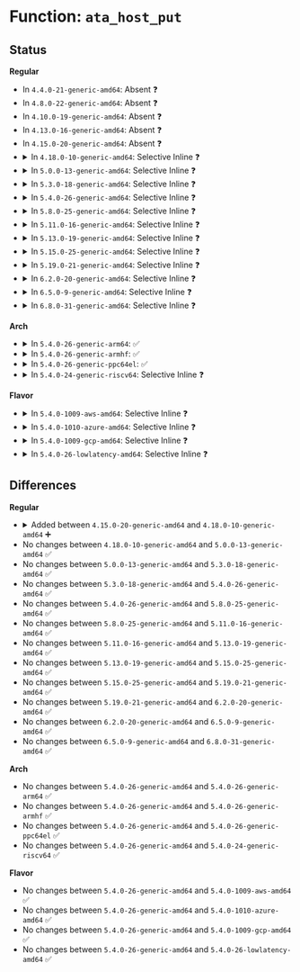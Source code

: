 # Function: <code>ata_host_put</code>

## Status
<b>Regular</b>
<ul>
<li>
In <code>4.4.0-21-generic-amd64</code>: Absent ❓
</li>
<li>
In <code>4.8.0-22-generic-amd64</code>: Absent ❓
</li>
<li>
In <code>4.10.0-19-generic-amd64</code>: Absent ❓
</li>
<li>
In <code>4.13.0-16-generic-amd64</code>: Absent ❓
</li>
<li>
In <code>4.15.0-20-generic-amd64</code>: Absent ❓
</li>
<li>
<details>
<summary>In <code>4.18.0-10-generic-amd64</code>: Selective Inline ❓</summary>

```c
void ata_host_put(struct ata_host * host)
```

```json
{
  "name": "ata_host_put",
  "collision_type": "Unique Global",
  "inline_type": "Selective",
  "funcs": [
    {
      "addr": 18446744071586240130,
      "name": "ata_host_put",
      "external": true,
      "loc": "drivers/ata/libata-core.c:6086",
      "file": "drivers/ata/libata-core.c",
      "inline": "not declared, inlined",
      "caller_inline": [
        "drivers/ata/libata-core.c:ata_devres_release"
      ],
      "caller_func": [
        "drivers/ata/libata-transport.c:ata_tport_add",
        "drivers/ata/libata-transport.c:ata_tport_release"
      ]
    }
  ],
  "symbols": [
    {
      "addr": 18446744071586240912,
      "name": "ata_host_put",
      "section": ".text",
      "bind": "STB_GLOBAL",
      "size": 37
    }
  ]
}
```
</details>
</li>
<li>
<details>
<summary>In <code>5.0.0-13-generic-amd64</code>: Selective Inline ❓</summary>

```c
void ata_host_put(struct ata_host * host)
```

```json
{
  "name": "ata_host_put",
  "collision_type": "Unique Global",
  "inline_type": "Selective",
  "funcs": [
    {
      "addr": 18446744071586380530,
      "name": "ata_host_put",
      "external": true,
      "loc": "drivers/ata/libata-core.c:6090",
      "file": "drivers/ata/libata-core.c",
      "inline": "not declared, inlined",
      "caller_inline": [
        "drivers/ata/libata-core.c:ata_devres_release"
      ],
      "caller_func": [
        "drivers/ata/libata-transport.c:ata_tport_add",
        "drivers/ata/libata-transport.c:ata_tport_release"
      ]
    }
  ],
  "symbols": [
    {
      "addr": 18446744071586381312,
      "name": "ata_host_put",
      "section": ".text",
      "bind": "STB_GLOBAL",
      "size": 37
    }
  ]
}
```
</details>
</li>
<li>
<details>
<summary>In <code>5.3.0-18-generic-amd64</code>: Selective Inline ❓</summary>

```c
void ata_host_put(struct ata_host * host)
```

```json
{
  "name": "ata_host_put",
  "collision_type": "Unique Global",
  "inline_type": "Selective",
  "funcs": [
    {
      "addr": 18446744071586624108,
      "name": "ata_host_put",
      "external": true,
      "loc": "drivers/ata/libata-core.c:6075",
      "file": "drivers/ata/libata-core.c",
      "inline": "not declared, inlined",
      "caller_inline": [
        "drivers/ata/libata-core.c:ata_devres_release"
      ],
      "caller_func": [
        "drivers/ata/libata-transport.c:ata_tport_add",
        "drivers/ata/libata-transport.c:ata_tport_release"
      ]
    }
  ],
  "symbols": [
    {
      "addr": 18446744071586624816,
      "name": "ata_host_put",
      "section": ".text",
      "bind": "STB_GLOBAL",
      "size": 36
    }
  ]
}
```
</details>
</li>
<li>
<details>
<summary>In <code>5.4.0-26-generic-amd64</code>: Selective Inline ❓</summary>

```c
void ata_host_put(struct ata_host * host)
```

```json
{
  "name": "ata_host_put",
  "collision_type": "Unique Global",
  "inline_type": "Selective",
  "funcs": [
    {
      "addr": 18446744071586771676,
      "name": "ata_host_put",
      "external": true,
      "loc": "drivers/ata/libata-core.c:6099",
      "file": "drivers/ata/libata-core.c",
      "inline": "not declared, inlined",
      "caller_inline": [
        "drivers/ata/libata-core.c:ata_devres_release"
      ],
      "caller_func": [
        "drivers/ata/libata-transport.c:ata_tport_add",
        "drivers/ata/libata-transport.c:ata_tport_release"
      ]
    }
  ],
  "symbols": [
    {
      "addr": 18446744071586772384,
      "name": "ata_host_put",
      "section": ".text",
      "bind": "STB_GLOBAL",
      "size": 36
    }
  ]
}
```
</details>
</li>
<li>
<details>
<summary>In <code>5.8.0-25-generic-amd64</code>: Selective Inline ❓</summary>

```c
void ata_host_put(struct ata_host * host)
```

```json
{
  "name": "ata_host_put",
  "collision_type": "Unique Global",
  "inline_type": "Selective",
  "funcs": [
    {
      "addr": 18446744071587573900,
      "name": "ata_host_put",
      "external": true,
      "loc": "drivers/ata/libata-core.c:5340",
      "file": "drivers/ata/libata-core.c",
      "inline": "not declared, inlined",
      "caller_inline": [
        "drivers/ata/libata-core.c:ata_devres_release"
      ],
      "caller_func": [
        "drivers/ata/libata-transport.c:ata_tport_add",
        "drivers/ata/libata-transport.c:ata_tport_release"
      ]
    }
  ],
  "symbols": [
    {
      "addr": 18446744071587574000,
      "name": "ata_host_put",
      "section": ".text",
      "bind": "STB_GLOBAL",
      "size": 59
    }
  ]
}
```
</details>
</li>
<li>
<details>
<summary>In <code>5.11.0-16-generic-amd64</code>: Selective Inline ❓</summary>

```c
void ata_host_put(struct ata_host * host)
```

```json
{
  "name": "ata_host_put",
  "collision_type": "Unique Global",
  "inline_type": "Selective",
  "funcs": [
    {
      "addr": 18446744071587640156,
      "name": "ata_host_put",
      "external": true,
      "loc": "drivers/ata/libata-core.c:5340",
      "file": "drivers/ata/libata-core.c",
      "inline": "not declared, inlined",
      "caller_inline": [
        "drivers/ata/libata-core.c:ata_devres_release"
      ],
      "caller_func": [
        "drivers/ata/libata-transport.c:ata_tport_add",
        "drivers/ata/libata-transport.c:ata_tport_release"
      ]
    }
  ],
  "symbols": [
    {
      "addr": 18446744071587640256,
      "name": "ata_host_put",
      "section": ".text",
      "bind": "STB_GLOBAL",
      "size": 59
    }
  ]
}
```
</details>
</li>
<li>
<details>
<summary>In <code>5.13.0-19-generic-amd64</code>: Selective Inline ❓</summary>

```c
void ata_host_put(struct ata_host * host)
```

```json
{
  "name": "ata_host_put",
  "collision_type": "Unique Global",
  "inline_type": "Selective",
  "funcs": [
    {
      "addr": 18446744071587520236,
      "name": "ata_host_put",
      "external": true,
      "loc": "drivers/ata/libata-core.c:5340",
      "file": "drivers/ata/libata-core.c",
      "inline": "not declared, inlined",
      "caller_inline": [
        "drivers/ata/libata-core.c:ata_devres_release"
      ],
      "caller_func": [
        "drivers/ata/libata-transport.c:ata_tport_add",
        "drivers/ata/libata-transport.c:ata_tport_release"
      ]
    }
  ],
  "symbols": [
    {
      "addr": 18446744071587520336,
      "name": "ata_host_put",
      "section": ".text",
      "bind": "STB_GLOBAL",
      "size": 59
    }
  ]
}
```
</details>
</li>
<li>
<details>
<summary>In <code>5.15.0-25-generic-amd64</code>: Selective Inline ❓</summary>

```c
void ata_host_put(struct ata_host * host)
```

```json
{
  "name": "ata_host_put",
  "collision_type": "Unique Global",
  "inline_type": "Selective",
  "funcs": [
    {
      "addr": 18446744071588096524,
      "name": "ata_host_put",
      "external": true,
      "loc": "drivers/ata/libata-core.c:5400",
      "file": "drivers/ata/libata-core.c",
      "inline": "not declared, inlined",
      "caller_inline": [
        "drivers/ata/libata-core.c:ata_devres_release"
      ],
      "caller_func": [
        "drivers/ata/libata-transport.c:ata_tport_add",
        "drivers/ata/libata-transport.c:ata_tport_release"
      ]
    }
  ],
  "symbols": [
    {
      "addr": 18446744071588096624,
      "name": "ata_host_put",
      "section": ".text",
      "bind": "STB_GLOBAL",
      "size": 59
    }
  ]
}
```
</details>
</li>
<li>
<details>
<summary>In <code>5.19.0-21-generic-amd64</code>: Selective Inline ❓</summary>

```c
void ata_host_put(struct ata_host * host)
```

```json
{
  "name": "ata_host_put",
  "collision_type": "Unique Global",
  "inline_type": "Selective",
  "funcs": [
    {
      "addr": 18446744071589474236,
      "name": "ata_host_put",
      "external": true,
      "loc": "drivers/ata/libata-core.c:5372",
      "file": "drivers/ata/libata-core.c",
      "inline": "not declared, inlined",
      "caller_inline": [
        "drivers/ata/libata-core.c:ata_devres_release"
      ],
      "caller_func": [
        "drivers/ata/libata-transport.c:ata_tport_add",
        "drivers/ata/libata-transport.c:ata_tport_release"
      ]
    }
  ],
  "symbols": [
    {
      "addr": 18446744071589474528,
      "name": "ata_host_put",
      "section": ".text",
      "bind": "STB_GLOBAL",
      "size": 95
    }
  ]
}
```
</details>
</li>
<li>
<details>
<summary>In <code>6.2.0-20-generic-amd64</code>: Selective Inline ❓</summary>

```c
void ata_host_put(struct ata_host * host)
```

```json
{
  "name": "ata_host_put",
  "collision_type": "Unique Global",
  "inline_type": "Selective",
  "funcs": [
    {
      "addr": 18446744071591054540,
      "name": "ata_host_put",
      "external": true,
      "loc": "drivers/ata/libata-core.c:5378",
      "file": "drivers/ata/libata-core.c",
      "inline": "not declared, inlined",
      "caller_inline": [
        "drivers/ata/libata-core.c:ata_devres_release"
      ],
      "caller_func": [
        "drivers/ata/libata-transport.c:ata_tport_release"
      ]
    }
  ],
  "symbols": [
    {
      "addr": 18446744071591054944,
      "name": "ata_host_put",
      "section": ".text",
      "bind": "STB_GLOBAL",
      "size": 95
    }
  ]
}
```
</details>
</li>
<li>
<details>
<summary>In <code>6.5.0-9-generic-amd64</code>: Selective Inline ❓</summary>

```c
void ata_host_put(struct ata_host * host)
```

```json
{
  "name": "ata_host_put",
  "collision_type": "Unique Global",
  "inline_type": "Selective",
  "funcs": [
    {
      "addr": 18446744071591408780,
      "name": "ata_host_put",
      "external": true,
      "loc": "drivers/ata/libata-core.c:5604",
      "file": "drivers/ata/libata-core.c",
      "inline": "not declared, inlined",
      "caller_inline": [
        "drivers/ata/libata-core.c:ata_devres_release"
      ],
      "caller_func": [
        "drivers/ata/libata-transport.c:ata_tport_release"
      ]
    }
  ],
  "symbols": [
    {
      "addr": 18446744071591409792,
      "name": "ata_host_put",
      "section": ".text",
      "bind": "STB_GLOBAL",
      "size": 95
    }
  ]
}
```
</details>
</li>
<li>
<details>
<summary>In <code>6.8.0-31-generic-amd64</code>: Selective Inline ❓</summary>

```c
void ata_host_put(struct ata_host * host)
```

```json
{
  "name": "ata_host_put",
  "collision_type": "Unique Global",
  "inline_type": "Selective",
  "funcs": [
    {
      "addr": 18446744071591759644,
      "name": "ata_host_put",
      "external": true,
      "loc": "drivers/ata/libata-core.c:5572",
      "file": "drivers/ata/libata-core.c",
      "inline": "not declared, inlined",
      "caller_inline": [
        "drivers/ata/libata-core.c:ata_devres_release"
      ],
      "caller_func": [
        "drivers/ata/libata-transport.c:ata_tport_release"
      ]
    }
  ],
  "symbols": [
    {
      "addr": 18446744071591760656,
      "name": "ata_host_put",
      "section": ".text",
      "bind": "STB_GLOBAL",
      "size": 95
    }
  ]
}
```
</details>
</li>
</ul>
<b>Arch</b>
<ul>
<li>
<details>
<summary>In <code>5.4.0-26-generic-arm64</code>: ✅</summary>

```c
void ata_host_put(struct ata_host * host)
```

```json
{
  "name": "ata_host_put",
  "collision_type": "Unique Global",
  "inline_type": "No",
  "funcs": [
    {
      "addr": 18446603336499687504,
      "name": "ata_host_put",
      "external": true,
      "loc": "drivers/ata/libata-core.c:6099",
      "file": "drivers/ata/libata-core.c",
      "inline": "seen, unknown",
      "caller_inline": [],
      "caller_func": [
        "drivers/ata/libata-core.c:ata_devres_release",
        "drivers/ata/libata-transport.c:ata_tport_add",
        "drivers/ata/libata-transport.c:ata_tport_release"
      ]
    }
  ],
  "symbols": [
    {
      "addr": 18446603336499687504,
      "name": "ata_host_put",
      "section": ".text",
      "bind": "STB_GLOBAL",
      "size": 148
    }
  ]
}
```
</details>
</li>
<li>
<details>
<summary>In <code>5.4.0-26-generic-armhf</code>: ✅</summary>

```c
void ata_host_put(struct ata_host * host)
```

```json
{
  "name": "ata_host_put",
  "collision_type": "Unique Global",
  "inline_type": "No",
  "funcs": [
    {
      "addr": 3232135660,
      "name": "ata_host_put",
      "external": true,
      "loc": "drivers/ata/libata-core.c:6099",
      "file": "drivers/ata/libata-core.c",
      "inline": "seen, unknown",
      "caller_inline": [],
      "caller_func": [
        "drivers/ata/libata-core.c:ata_devres_release",
        "drivers/ata/libata-transport.c:ata_tport_add",
        "drivers/ata/libata-transport.c:ata_tport_release"
      ]
    }
  ],
  "symbols": [
    {
      "addr": 3232135660,
      "name": "ata_host_put",
      "section": ".text",
      "bind": "STB_GLOBAL",
      "size": 128
    }
  ]
}
```
</details>
</li>
<li>
<details>
<summary>In <code>5.4.0-26-generic-ppc64el</code>: ✅</summary>

```c
void ata_host_put(struct ata_host * host)
```

```json
{
  "name": "ata_host_put",
  "collision_type": "Unique Global",
  "inline_type": "No",
  "funcs": [
    {
      "addr": 13835058055293018800,
      "name": "ata_host_put",
      "external": true,
      "loc": "drivers/ata/libata-core.c:6099",
      "file": "drivers/ata/libata-core.c",
      "inline": "seen, unknown",
      "caller_inline": [],
      "caller_func": [
        "drivers/ata/libata-core.c:ata_devres_release",
        "drivers/ata/libata-transport.c:ata_tport_add",
        "drivers/ata/libata-transport.c:ata_tport_release"
      ]
    }
  ],
  "symbols": [
    {
      "addr": 13835058055293018800,
      "name": "ata_host_put",
      "section": ".text",
      "bind": "STB_GLOBAL",
      "size": 248
    }
  ]
}
```
</details>
</li>
<li>
<details>
<summary>In <code>5.4.0-24-generic-riscv64</code>: Selective Inline ❓</summary>

```c
void ata_host_put(struct ata_host * host)
```

```json
{
  "name": "ata_host_put",
  "collision_type": "Unique Global",
  "inline_type": "Selective",
  "funcs": [
    {
      "addr": 18446743936276859028,
      "name": "ata_host_put",
      "external": true,
      "loc": "drivers/ata/libata-core.c:6099",
      "file": "drivers/ata/libata-core.c",
      "inline": "not declared, inlined",
      "caller_inline": [
        "drivers/ata/libata-core.c:ata_devres_release"
      ],
      "caller_func": [
        "drivers/ata/libata-transport.c:ata_tport_add",
        "drivers/ata/libata-transport.c:ata_tport_release"
      ]
    }
  ],
  "symbols": [
    {
      "addr": 18446743936276858876,
      "name": "ata_host_put",
      "section": ".text",
      "bind": "STB_GLOBAL",
      "size": 68
    }
  ]
}
```
</details>
</li>
</ul>
<b>Flavor</b>
<ul>
<li>
<details>
<summary>In <code>5.4.0-1009-aws-amd64</code>: Selective Inline ❓</summary>

```c
void ata_host_put(struct ata_host * host)
```

```json
{
  "name": "ata_host_put",
  "collision_type": "Unique Global",
  "inline_type": "Selective",
  "funcs": [
    {
      "addr": 18446744071586530380,
      "name": "ata_host_put",
      "external": true,
      "loc": "drivers/ata/libata-core.c:6099",
      "file": "drivers/ata/libata-core.c",
      "inline": "not declared, inlined",
      "caller_inline": [
        "drivers/ata/libata-core.c:ata_devres_release"
      ],
      "caller_func": [
        "drivers/ata/libata-transport.c:ata_tport_add",
        "drivers/ata/libata-transport.c:ata_tport_release"
      ]
    }
  ],
  "symbols": [
    {
      "addr": 18446744071586531088,
      "name": "ata_host_put",
      "section": ".text",
      "bind": "STB_GLOBAL",
      "size": 36
    }
  ]
}
```
</details>
</li>
<li>
<details>
<summary>In <code>5.4.0-1010-azure-amd64</code>: Selective Inline ❓</summary>

```c
void ata_host_put(struct ata_host * host)
```

```json
{
  "name": "ata_host_put",
  "collision_type": "Unique Global",
  "inline_type": "Selective",
  "funcs": [
    {
      "addr": 18446744071586398956,
      "name": "ata_host_put",
      "external": true,
      "loc": "drivers/ata/libata-core.c:6099",
      "file": "drivers/ata/libata-core.c",
      "inline": "not declared, inlined",
      "caller_inline": [
        "drivers/ata/libata-core.c:ata_devres_release"
      ],
      "caller_func": [
        "drivers/ata/libata-transport.c:ata_tport_add",
        "drivers/ata/libata-transport.c:ata_tport_release"
      ]
    }
  ],
  "symbols": [
    {
      "addr": 18446744071586399664,
      "name": "ata_host_put",
      "section": ".text",
      "bind": "STB_GLOBAL",
      "size": 36
    }
  ]
}
```
</details>
</li>
<li>
<details>
<summary>In <code>5.4.0-1009-gcp-amd64</code>: Selective Inline ❓</summary>

```c
void ata_host_put(struct ata_host * host)
```

```json
{
  "name": "ata_host_put",
  "collision_type": "Unique Global",
  "inline_type": "Selective",
  "funcs": [
    {
      "addr": 18446744071586726236,
      "name": "ata_host_put",
      "external": true,
      "loc": "drivers/ata/libata-core.c:6099",
      "file": "drivers/ata/libata-core.c",
      "inline": "not declared, inlined",
      "caller_inline": [
        "drivers/ata/libata-core.c:ata_devres_release"
      ],
      "caller_func": [
        "drivers/ata/libata-transport.c:ata_tport_add",
        "drivers/ata/libata-transport.c:ata_tport_release"
      ]
    }
  ],
  "symbols": [
    {
      "addr": 18446744071586726944,
      "name": "ata_host_put",
      "section": ".text",
      "bind": "STB_GLOBAL",
      "size": 36
    }
  ]
}
```
</details>
</li>
<li>
<details>
<summary>In <code>5.4.0-26-lowlatency-amd64</code>: Selective Inline ❓</summary>

```c
void ata_host_put(struct ata_host * host)
```

```json
{
  "name": "ata_host_put",
  "collision_type": "Unique Global",
  "inline_type": "Selective",
  "funcs": [
    {
      "addr": 18446744071586832876,
      "name": "ata_host_put",
      "external": true,
      "loc": "drivers/ata/libata-core.c:6099",
      "file": "drivers/ata/libata-core.c",
      "inline": "not declared, inlined",
      "caller_inline": [
        "drivers/ata/libata-core.c:ata_devres_release"
      ],
      "caller_func": [
        "drivers/ata/libata-transport.c:ata_tport_add",
        "drivers/ata/libata-transport.c:ata_tport_release"
      ]
    }
  ],
  "symbols": [
    {
      "addr": 18446744071586832912,
      "name": "ata_host_put",
      "section": ".text",
      "bind": "STB_GLOBAL",
      "size": 36
    }
  ]
}
```
</details>
</li>
</ul>

## Differences
<b>Regular</b>
<ul>
<li>
<details>
<summary>Added between <code>4.15.0-20-generic-amd64</code> and <code>4.18.0-10-generic-amd64</code> ➕</summary>

```c
void ata_host_put(struct ata_host * host)
```
</details>
</li>
<li>
No changes between <code>4.18.0-10-generic-amd64</code> and <code>5.0.0-13-generic-amd64</code> ✅
</li>
<li>
No changes between <code>5.0.0-13-generic-amd64</code> and <code>5.3.0-18-generic-amd64</code> ✅
</li>
<li>
No changes between <code>5.3.0-18-generic-amd64</code> and <code>5.4.0-26-generic-amd64</code> ✅
</li>
<li>
No changes between <code>5.4.0-26-generic-amd64</code> and <code>5.8.0-25-generic-amd64</code> ✅
</li>
<li>
No changes between <code>5.8.0-25-generic-amd64</code> and <code>5.11.0-16-generic-amd64</code> ✅
</li>
<li>
No changes between <code>5.11.0-16-generic-amd64</code> and <code>5.13.0-19-generic-amd64</code> ✅
</li>
<li>
No changes between <code>5.13.0-19-generic-amd64</code> and <code>5.15.0-25-generic-amd64</code> ✅
</li>
<li>
No changes between <code>5.15.0-25-generic-amd64</code> and <code>5.19.0-21-generic-amd64</code> ✅
</li>
<li>
No changes between <code>5.19.0-21-generic-amd64</code> and <code>6.2.0-20-generic-amd64</code> ✅
</li>
<li>
No changes between <code>6.2.0-20-generic-amd64</code> and <code>6.5.0-9-generic-amd64</code> ✅
</li>
<li>
No changes between <code>6.5.0-9-generic-amd64</code> and <code>6.8.0-31-generic-amd64</code> ✅
</li>
</ul>
<b>Arch</b>
<ul>
<li>
No changes between <code>5.4.0-26-generic-amd64</code> and <code>5.4.0-26-generic-arm64</code> ✅
</li>
<li>
No changes between <code>5.4.0-26-generic-amd64</code> and <code>5.4.0-26-generic-armhf</code> ✅
</li>
<li>
No changes between <code>5.4.0-26-generic-amd64</code> and <code>5.4.0-26-generic-ppc64el</code> ✅
</li>
<li>
No changes between <code>5.4.0-26-generic-amd64</code> and <code>5.4.0-24-generic-riscv64</code> ✅
</li>
</ul>
<b>Flavor</b>
<ul>
<li>
No changes between <code>5.4.0-26-generic-amd64</code> and <code>5.4.0-1009-aws-amd64</code> ✅
</li>
<li>
No changes between <code>5.4.0-26-generic-amd64</code> and <code>5.4.0-1010-azure-amd64</code> ✅
</li>
<li>
No changes between <code>5.4.0-26-generic-amd64</code> and <code>5.4.0-1009-gcp-amd64</code> ✅
</li>
<li>
No changes between <code>5.4.0-26-generic-amd64</code> and <code>5.4.0-26-lowlatency-amd64</code> ✅
</li>
</ul>
